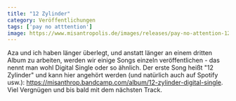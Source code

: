 ```yaml
---
title: "12 Zylinder"
category: Veröffentlichungen
tags: ['pay no atttention']
image: https://www.misantropolis.de/images/releases/pay-no-attention-12-zylinder.jpg
---
```


Aza und ich haben länger überlegt, und anstatt länger an einem dritten Album zu arbeiten, werden wir einige Songs einzeln veröffentlichen - das nennt man wohl Digital Single oder so ähnlich. Der erste Song heißt "12 Zylinder" und kann hier angehört werden (und natürlich auch auf Spotify usw.): <https://misanthrop.bandcamp.com/album/12-zylinder-digital-single>. Viel Vergnügen und bis bald mit dem nächsten Track.
